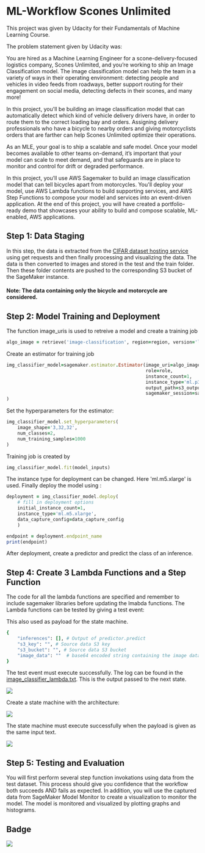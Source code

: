 # ML-Workflow Scones Unlimited

This project was given by Udacity for their Fundamentals of Machine Learning Course. 

The problem statement given by Udacity was:

You are hired as a Machine Learning Engineer for a scone-delivery-focused logistics company, Scones Unlimited, and you’re working to ship an Image Classification model. The image classification model can help the team in a variety of ways in their operating environment: detecting people and vehicles in video feeds from roadways, better support routing for their engagement on social media, detecting defects in their scones, and many more!

In this project, you'll be building an image classification model that can automatically detect which kind of vehicle delivery drivers have, in order to route them to the correct loading bay and orders. Assigning delivery professionals who have a bicycle to nearby orders and giving motorcyclists orders that are farther can help Scones Unlimited optimize their operations.

As an MLE, your goal is to ship a scalable and safe model. Once your model becomes available to other teams on-demand, it’s important that your model can scale to meet demand, and that safeguards are in place to monitor and control for drift or degraded performance.

In this project, you’ll use AWS Sagemaker to build an image classification model that can tell bicycles apart from motorcycles. You'll deploy your model, use AWS Lambda functions to build supporting services, and AWS Step Functions to compose your model and services into an event-driven application. At the end of this project, you will have created a portfolio-ready demo that showcases your ability to build and compose scalable, ML-enabled, AWS applications.

## Step 1: Data Staging

In this step, the data is extracted from the [CIFAR dataset hosting service](https://www.cs.toronto.edu/~kriz/cifar-100-python.tar.gz) using get requests and then finally processing and visualizing the data. The data is then converted to images and stored in the test and the train folder. Then these folder contents are pushed to the corresponding S3 bucket of the SageMaker instance. 

#### Note: The data containing only the bicycle and motorcycle are considered.

## Step 2: Model Training and Deployment

The function image_uris is used to retreive a model and create a training job
```ruby
algo_image = retrieve('image-classification', region=region, version='latest')
```

Create an estimator for training job

```ruby
img_classifier_model=sagemaker.estimator.Estimator(image_uri=algo_image,
                                                   role=role,
                                                   instance_count=1,
                                                   instance_type='ml.p3.2xlarge',
                                                   output_path=s3_output_location,
                                                   sagemaker_session=sagemaker_session
)
```
Set the hyperparameters for the estimator: 

```ruby
img_classifier_model.set_hyperparameters(
    image_shape='3,32,32', 
    num_classes=2, 
    num_training_samples=1000
)
```
Training job is created by 

```ruby
img_classifier_model.fit(model_inputs)
```

The instance type for deployment can be changed. Here 'ml.m5.xlarge' is used. Finally deploy the model using :

```ruby
deployment = img_classifier_model.deploy(
    # fill in deployment options
    initial_instance_count=1,
    instance_type='ml.m5.xlarge', 
    data_capture_config=data_capture_config
    )

endpoint = deployment.endpoint_name
print(endpoint)
```
After deployment, create a predictor and predict the class of an inference.

## Step 4: Create 3 Lambda Functions and a Step Function

The code for all the lambda functions are specified and remember to include sagemaker libraries before updating the lmabda functions. The Lambda functions can be tested by giving a test event:

This also used as payload for the state machine.

```ruby
{
    "inferences": [], # Output of predictor.predict
    "s3_key": "", # Source data S3 key
    "s3_bucket": "", # Source data S3 bucket
    "image_data": ""  # base64 encoded string containing the image data
}
```
The test event must execute successfully. The log can be found in the [image_classifier_lambda.txt](https://github.com/PranavDarshan/ML-Workflow-Scones_Unlimited/blob/main/image_classifier_lambda.txt). This is the output passed to the next state.

<img src=https://github.com/PranavDarshan/ML-Workflow-Scones_Unlimited/blob/main/assets/imageClassfier_lambda.png/>

Create a state machine with the architecture:

<img src=https://github.com/PranavDarshan/ML-Workflow-Scones_Unlimited/blob/main/assets/stateMachineArchitecture.png>

The state machine must execute successfully when the payload is given as the same input text.

<img src=https://github.com/PranavDarshan/ML-Workflow-Scones_Unlimited/blob/main/assets/state_machine.png>

## Step 5: Testing and Evaluation

You will first perform several step function invokations using data from the test dataset. This process should give you confidence that the workflow both succeeds AND fails as expected. In addition, you will use the captured data from SageMaker Model Monitor to create a visualization to monitor the model.
The model is monitored and visualized by plotting graphs and histograms.

## Badge

<img src=https://raw.githubusercontent.com/PranavDarshan/ML-Workflow-Scones_Unlimited/main/assets/aws-tailored-p4.webp>
